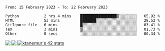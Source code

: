 <!--START_SECTION:waka-->

```text
From: 15 February 2023 - To: 22 February 2023

Python           2 hrs 4 mins    ████████████████▒░░░░░░░░   65.92 %
HTML             53 mins         ███████░░░░░░░░░░░░░░░░░░   28.53 %
GitIgnore file   6 mins          █░░░░░░░░░░░░░░░░░░░░░░░░   03.41 %
TeX              3 mins          ▒░░░░░░░░░░░░░░░░░░░░░░░░   01.73 %
Other            0 secs          ░░░░░░░░░░░░░░░░░░░░░░░░░   00.34 %
```

<!--END_SECTION:waka-->
<a href="https://github.com/anuraghazra/github-readme-stats">
  <img align="left" src="https://github-readme-stats.vercel.app/api?username=Tanesan&count_private=true&show_icons=true" />
<img align="left" src="https://github-readme-stats.vercel.app/api/top-langs/?username=Tanesan" />
</a>

[![ktanemur's 42 stats](https://badge42.vercel.app/api/v2/cl1wslf6s002109l771rng2w8/stats?cursusId=21&coalitionId=62)](https://github.com/JaeSeoKim/badge42)

